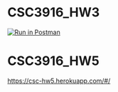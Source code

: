# CSC3916_HW3

[![Run in Postman](https://run.pstmn.io/button.svg)](https://god.postman.co/run-collection/951007faa0e1584f3970?action=collection%2Fimport&env%5BCSC3916_HW2%5D=W3sia2V5IjoidG9rZW4iLCJ2YWx1ZSI6IiIsImVuYWJsZWQiOnRydWV9XQ==)

# CSC3916_HW5
https://csc-hw5.herokuapp.com/#/
